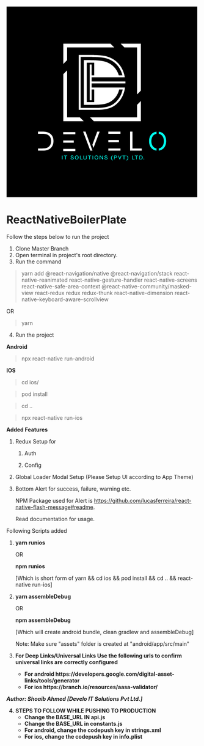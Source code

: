 <img src="https://github.com/develotechnologies/ReactNativeBoilerPlate/blob/master/src/assets/images/develoITSolutions.png"/>

# ReactNativeBoilerPlate
Follow the steps below to run the project

1.  Clone Master Branch
2.  Open terminal in project's root directory.
3.  Run the command 

>yarn add @react-navigation/native @react-navigation/stack react-native-reanimated react-native-gesture-handler react-native-screens react-native-safe-area-context @react-native-community/masked-view react-redux redux redux-thunk react-native-dimension react-native-keyboard-aware-scrollview

OR

> yarn

4. Run the project

<b>Android</b>
> npx react-native run-android

<b>IOS</b>
> cd ios/

> pod install

> cd ..

> npx react-native run-ios


<b>Added Features</b>

1. Redux Setup for 
    
    1. Auth
        
    2. Config 
        
2. Global Loader Modal Setup (Please Setup UI according to App Theme)
    
3. Bottom Alert for success, failure, warning etc. 
    
   NPM Package used for Alert is <a>https://github.com/lucasferreira/react-native-flash-message#readme</a>.
       
   Read documentation for usage.
   
Following Scripts added 
1. <b>yarn runios</b>

   OR
   
    <b>npm runios</b>
    
   [Which is short form of yarn && cd ios && pod install && cd .. && react-native run-ios]

2. <b>yarn assembleDebug</b> 

    OR
    
    <b>npm assembleDebug</b> 
    
    [Which will create android bundle, clean gradlew and assembleDebug]
    
    Note: Make sure "assets" folder is created at "android/app/src/main"
3. <b>For Deep Links/Universal Links<b/>
    Use the following urls to confirm universal links are correctly configured
    <ul>
        <li>For android https://developers.google.com/digital-asset-links/tools/generator</li>
        <li>For ios https://branch.io/resources/aasa-validator/</li>
    </ul>
<em><b>Author<b/>: Shoaib Ahmed <b>[Develo IT Solutions Pvt Ltd.]<b/></em>

4. <b>STEPS TO FOLLOW WHILE PUSHING TO PRODUCTION</b>
    <ul>
        <li>Change the BASE_URL IN api.js</li>
        <li>Change the BASE_URL in constants.js</li>
        <li>For android, change the codepush key in strings.xml</li>
        <li>For ios, change the codepush key in info.plist</li>
    </ul>


